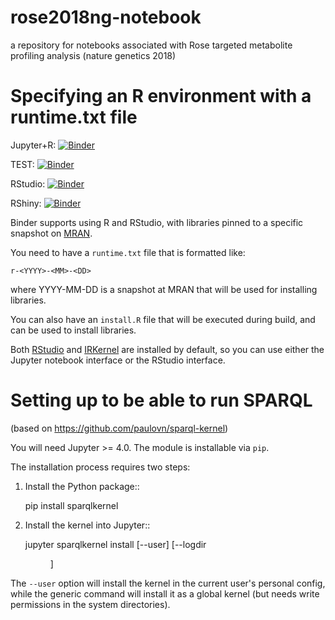 # rose2018ng-notebook

a repository for notebooks associated with Rose targeted metabolite profiling analysis (nature genetics 2018)

# Specifying an R environment with a runtime.txt file

Jupyter+R: [![Binder](http://mybinder.org/badge.svg)](http://beta.mybinder.org/v2/gh/proccaserra/rose2018ng-notebook/master?filepath=rose-metabolites-analysis.ipynb)

TEST: [![Binder](https://mybinder.org/badge.svg)](https://mybinder.org/v2/gh/ISA-tools/dtp-isa-exercises/master?filepath=exercise.ipynb)

RStudio: [![Binder](http://mybinder.org/badge.svg)](http://beta.mybinder.org/v2/gh/proccaserra/rose2018ng-notebook/master?urlpath=rstudio)

RShiny: [![Binder](http://mybinder.org/badge.svg)](http://beta.mybinder.org/v2/gh/proccaserra/rose2018ng-notebook/master?urlpath=shiny/)

Binder supports using R and RStudio, with libraries pinned to a specific
snapshot on [MRAN](https://mran.microsoft.com/documents/rro/reproducibility).

You need to have a `runtime.txt` file that is formatted like:

```
r-<YYYY>-<MM>-<DD>
```

where YYYY-MM-DD is a snapshot at MRAN that will be used for installing
libraries.

You can also have an `install.R` file that will be executed during build,
and can be used to install libraries.

Both [RStudio](https://www.rstudio.com/) and [IRKernel](https://irkernel.github.io/)
are installed by default, so you can use either the Jupyter notebook interface or
the RStudio interface.


# Setting up to be able to run SPARQL

(based on https://github.com/paulovn/sparql-kernel)

You will need Jupyter >= 4.0. The module is installable via ``pip``.

The installation process requires two steps:

1. Install the Python package::

     pip install sparqlkernel

2. Install the kernel into Jupyter::

     jupyter sparqlkernel install [--user] [--logdir <dir>]

The ``--user`` option will install the kernel in the current user's personal
config, while the generic command will install it as a global kernel (but
needs write permissions in the system directories).

